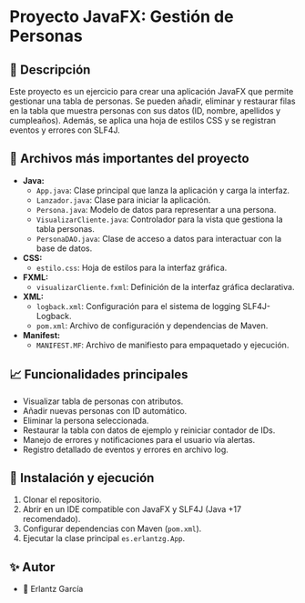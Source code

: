 # Proyecto JavaFX: Gestión de Personas

## 📖 Descripción
Este proyecto es un ejercicio para crear una aplicación JavaFX que permite gestionar una tabla de personas.
Se pueden añadir, eliminar y restaurar filas en la tabla que muestra personas con sus datos (ID, nombre, apellidos y cumpleaños).
Además, se aplica una hoja de estilos CSS y se registran eventos y errores con SLF4J.

## 📂 Archivos más importantes del proyecto
- **Java:**
  - `App.java`: Clase principal que lanza la aplicación y carga la interfaz.
  - `Lanzador.java`: Clase para iniciar la aplicación.
  - `Persona.java`: Modelo de datos para representar a una persona.
  - `VisualizarCliente.java`: Controlador para la vista que gestiona la tabla personas.
  - `PersonaDAO.java`: Clase de acceso a datos para interactuar con la base de datos.
- **CSS:**
  - `estilo.css`: Hoja de estilos para la interfaz gráfica.
- **FXML:**
  - `visualizarCliente.fxml`: Definición de la interfaz gráfica declarativa.
- **XML:**
  - `logback.xml`: Configuración para el sistema de logging SLF4J-Logback.
  - `pom.xml`: Archivo de configuración y dependencias de Maven.
- **Manifest:**
  - `MANIFEST.MF`: Archivo de manifiesto para empaquetado y ejecución.

## 📈 Funcionalidades principales
- Visualizar tabla de personas con atributos.
- Añadir nuevas personas con ID automático.
- Eliminar la persona seleccionada.
- Restaurar la tabla con datos de ejemplo y reiniciar contador de IDs.
- Manejo de errores y notificaciones para el usuario vía alertas.
- Registro detallado de eventos y errores en archivo log.

## 🚀 Instalación y ejecución
1. Clonar el repositorio.
2. Abrir en un IDE compatible con JavaFX y SLF4J (Java +17 recomendado).
3. Configurar dependencias con Maven (`pom.xml`).
4. Ejecutar la clase principal `es.erlantzg.App`.

## ✨ Autor
- 👤 Erlantz García
